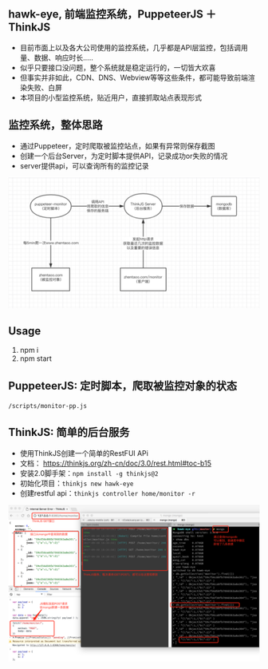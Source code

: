 ## hawk-eye, 前端监控系统，PuppeteerJS ＋ ThinkJS
- 目前市面上以及各大公司使用的监控系统，几乎都是API层监控，包括调用量、数据、响应时长.....
- 似乎只要接口没问题，整个系统就是稳定运行的，一切皆大欢喜
- 但事实并非如此，CDN、DNS、Webview等等这些条件，都可能导致前端渲染失败、白屏
- 本项目的小型监控系统，贴近用户，直接抓取站点表现形式

## 监控系统，整体思路
- 通过Puppeteer，定时爬取被监控站点，如果有异常则保存截图
- 创建一个后台Server，为定时脚本提供API，记录成功or失败的情况
- server提供api，可以查询所有的监控记录

<img src ="./doc/zhentaoo.png" width="700px">

## Usage
1. npm i
2. npm start

## PuppeteerJS: 定时脚本，爬取被监控对象的状态
`/scripts/monitor-pp.js`


## ThinkJS: 简单的后台服务
- 使用ThinkJS创建一个简单的RestFUl APi
- 文档： https://thinkjs.org/zh-cn/doc/3.0/rest.html#toc-b15
- 安装2.0脚手架：`npm install -g thinkjs@2`
- 初始化项目：`thinkjs new hawk-eye`
- 创建restful api：`thinkjs controller home/monitor -r`

<img src ="./doc/think-mongo.png" width="700px">
